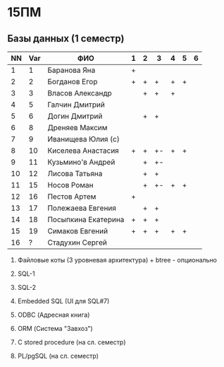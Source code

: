 # 15ПМ
## Базы данных (1 семестр)

| NN  | Var | ФИО                   | 1   | 2   | 3   | 4   | 5   | 6   |
| --- | --- | --------------------- | --- | --- | --- | --- | --- | --- |
| 1   | 1   | Баранова Яна          | +   |     |     |     |     |     |
| 2   | 2   | Богданов Егор         | +   | +   | +   | +   | +   |     |
| 3   | 3   | Власов Александр      |     | +   | +   | +   |     |     |
| 4   | 5   | Галчин Дмитрий        |     |     |     |     |     |     |
| 5   | 6   | Догин Дмитрий         |     | +   | +   |     |     |     |
| 6   | 8   | Дреняев Максим        |     |     |     |     |     |     |
| 7   | 9   | Иванищева Юлия (с)    |     |     |     |     |     |     |
| 8   | 10  | Киселева Анастасия    | +   | +   | +-  | +   | +   |     |
| 9   | 11  | Кузьмино'в Андрей     |     | +   | +-  |     |     |     |
| 10  | 12  | Лисова Татьяна        |     | +   | +   |     |     |     |
| 11  | 15  | Носов Роман           |     | +   | +-  | +   | +   |     |
| 12  | 16  | Пестов Артем          | +   |     |     |     |     |     |
| 13  | 17  | Полежаева Евгения     |     | +   | +   |     |     |     |
| 14  | 18  | Посыпкина Екатерина   | +   | +   | +   |     |     |     |
| 15  | 19  | Симаков Евгений       | +   | +   | +   | +   | +   |     |
| 16  | ?   | Стадухин Сергей       |     |     |     |     |     |     |

1. Файловые коты (3 уровневая архитектура) + btree - опционально
2. SQL-1
3. SQL-2
4. Embedded SQL (UI для SQL#7)
5. ODBC (Адресная книга)
6. ORM (Система "Завхоз")

7. C stored procedure (на сл. семестр)
8. PL/pgSQL (на сл. семестр)
